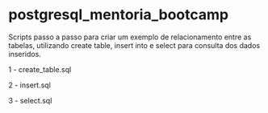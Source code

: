 # postgresql_mentoria_bootcamp
Scripts passo a passo para criar um exemplo de relacionamento entre as tabelas, utilizando create table, insert into e select para consulta dos dados inseridos.

1 - create_table.sql 

2 - insert.sql

3 - select.sql
